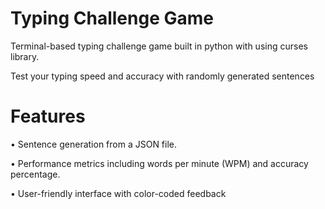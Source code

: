 # Typing Challenge Game
Terminal-based typing challenge game built in python with using curses library.

Test your typing speed and accuracy with randomly generated sentences

# Features

 • Sentence generation from a JSON file.

 • Performance metrics including words per minute (WPM) and accuracy percentage.
 
 • User-friendly interface with color-coded feedback
  

